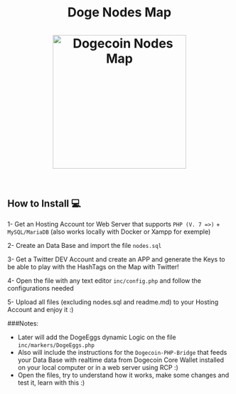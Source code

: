 <h1 align="center">
Doge Nodes Map
<br><br>
<img src="https://what-is-dogecoin.com/nodes/img/dogeload.gif" alt="Dogecoin Nodes Map" width="300"/>
<br><br>
</h1>

## How to Install 💻

1- Get an Hosting  Account tor Web Server that supports ```PHP (V. 7 =>)``` + ```MySQL/MariaDB``` (also works locally with Docker or Xampp for exemple)

2- Create an Data Base and import the file ```nodes.sql```

3- Get a Twitter DEV Account and create an APP and generate the Keys to be able to play with the HashTags on the Map with Twitter!

4- Open the file with any text editor ```inc/config.php``` and follow the configurations needed

5- Upload all files (excluding nodes.sql and readme.md) to your Hosting Account and enjoy it :)

###Notes:

- Later will add the DogeEggs dynamic Logic on the file ```inc/markers/DogeEggs.php```
- Also will include the instructions for the ```Dogecoin-PHP-Bridge``` that feeds your Data Base with realtime data from Dogecoin Core Wallet installed on your local computer or in a web server using RCP :)
- Open the files, try to understand how it works, make some changes and test it, learn with this :)
